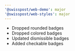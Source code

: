 ```yaml
---
'@swisspost/web-demo': major
'@swisspost/web-styles': major
---
```


- Dropped rounded badges
- Dropped colored badges
- Updated dismissible badges
- Added checkable badges
